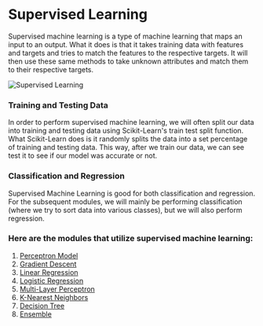 # Supervised Learning
Supervised machine learning is a type of machine learning that maps an input to an output. What it does is that it takes training data with features and targets and tries to match the features to the respective targets. It will then use these same methods to take unknown attributes and match them to their respective targets.

![Supervised Learning](https://external-content.duckduckgo.com/iu/?u=https%3A%2F%2Fwww.digitalvidya.com%2Fwp-content%2Fuploads%2F2019%2F05%2FSupervised-Learning.jpg&f=1&nofb=1)

### Training and Testing Data
In order to perform supervised machine learning, we will often split our data into training and testing data using Scikit-Learn's train test split function. What Scikit-Learn does is it randomly splits the data into a set percentage of training and testing data. This way, after we train our data, we can see test it to see if our model was accurate or not.

### Classification and Regression
Supervised Machine Learning is good for both classification and regression. For the subsequent modules, we will mainly be performing classification (where we try to sort data into various classes), but we will also perform regression. 

### Here are the modules that utilize supervised machine learning:
1. [Perceptron Model](https://github.com/sjw10/INDE-577/tree/main/Supervised%20Learning/1.%20Perceptron%20Model)
2. [Gradient Descent](https://github.com/sjw10/INDE-577/tree/main/Supervised%20Learning/2.%20Gradient%20Descent)
3. [Linear Regression](https://github.com/sjw10/INDE-577/tree/main/Supervised%20Learning/3.%20Linear%20Regression)
4. [Logistic Regression](https://github.com/sjw10/INDE-577/tree/main/Supervised%20Learning/4.%20Logistic%20Regression)
5. [Multi-Layer Perceptron](https://github.com/sjw10/INDE-577/tree/main/Supervised%20Learning/5.%20Multi-Layer%20Perceptron)
6. [K-Nearest Neighbors](https://github.com/sjw10/INDE-577/tree/main/Supervised%20Learning/6.%20K-Nearest%20Neighbors)
7. [Decision Tree](https://github.com/sjw10/INDE-577/tree/main/Supervised%20Learning/7.%20Decision%20Tree)
8. [Ensemble](https://github.com/sjw10/INDE-577/tree/main/Supervised%20Learning/8.%20Ensemble)
